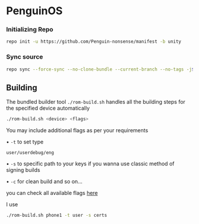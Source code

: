 # PenguinOS #

### Initializing Repo ###

```bash
repo init -u https://github.com/Penguin-nonsense/manifest -b unity
```

### Sync source ###

```bash
repo sync --force-sync --no-clone-bundle --current-branch --no-tags -j$(nproc --all)
```

## Building ##

The bundled builder tool `./rom-build.sh` handles all the building steps for the specified device automatically

```bash
./rom-build.sh <device> <flags>
```
You may include additional flags as per your requirements

• ```-t``` to set type 

```user/userdebug/eng```

• ```-s``` to specific path to your keys if you wanna use classic method of signing builds

• ```-c``` for clean build and so on...

you can check all available flags [here](https://github.com/AOSPA/android_vendor_aospa/blob/vauxite/build.sh)

 I use
 
```bash
./rom-build.sh phone1 -t user -s certs
```
